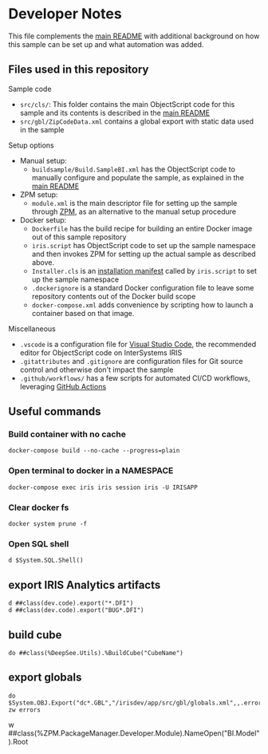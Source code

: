# Developer Notes

This file complements the [main README](README.md) with additional background on how this sample can be set up and what automation was added.

## Files used in this repository

Sample code
* `src/cls/`: This folder contains the main ObjectScript code for this sample and its contents is described in the [main README](README.md)
* `src/gbl/ZipCodeData.xml` contains a global export with static data used in the sample

Setup options
* Manual setup:
  * `buildsample/Build.SampleBI.xml` has the ObjectScript code to manually configure and populate the sample, as explained in the [main README](README.md)
* ZPM setup:
  * `module.xml` is the main descriptor file for setting up the sample through [ZPM](https://github.com/intersystems-community/zpm), as an alternative to the manual setup procedure
* Docker setup:
  * `Dockerfile` has the build recipe for building an entire Docker image out of this sample repository
  * `iris.script` has ObjectScript code to set up the sample namespace and then invokes ZPM for setting up the actual sample as described above.
  * `Installer.cls` is an [installation manifest](https://docs.intersystems.com/irislatest/csp/docbook/DocBook.UI.Page.cls?KEY=GCI_MANIFEST) called by `iris.script` to set up the sample namespace 
  * `.dockerignore` is a standard Docker configuration file to leave some repository contents out of the Docker build scope
  * `docker-compose.xml` adds convenience by scripting how to launch a container based on that image.

Miscellaneous
* `.vscode` is a configuration file for [Visual Studio Code](https://docs.intersystems.com/irislatest/csp/docbook/DocBook.UI.Page.cls?KEY=PAGE_vscode), the recommended editor for ObjectScript code on InterSystems IRIS 
* `.gitattributes` and `.gitignore` are configuration files for Git source control and otherwise don't impact the sample
* `.github/workflows/` has a few scripts for automated CI/CD workflows, leveraging [GitHub Actions](https://github.com/features/actions)

## Useful commands

### Build container with no cache
```
docker-compose build --no-cache --progress=plain
```

### Open terminal to docker in a NAMESPACE
```
docker-compose exec iris iris session iris -U IRISAPP
```

### Clear docker fs
```
docker system prune -f
```

### Open SQL shell
```ObjectScript
d $System.SQL.Shell()
```

## export IRIS Analytics artifacts
```
d ##class(dev.code).export("*.DFI")
d ##class(dev.code).export("BUG*.DFI")
```
## build cube
```
do ##class(%DeepSee.Utils).%BuildCube("CubeName")
```
## export globals
```
do $System.OBJ.Export("dc*.GBL","/irisdev/app/src/gbl/globals.xml",,.errors)
zw errors
```



w ##class(%ZPM.PackageManager.Developer.Module).NameOpen("BI.Model").Root